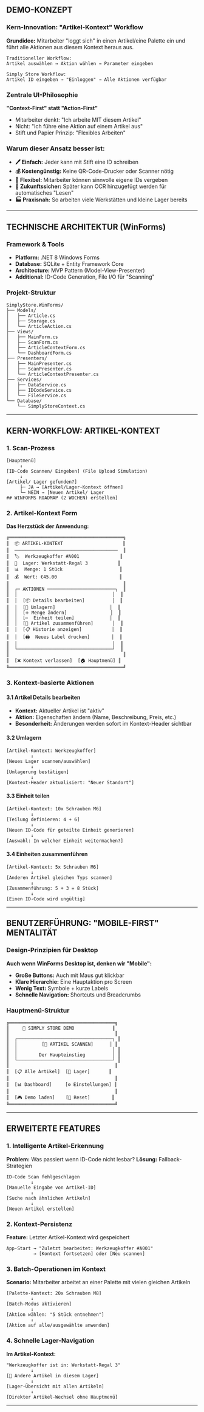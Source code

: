 ## DEMO-KONZEPT

### Kern-Innovation: "Artikel-Kontext" Workflow
**Grundidee:** Mitarbeiter "loggt sich" in einen Artikel/eine Palette ein und führt alle Aktionen aus diesem Kontext heraus aus.

```
Traditioneller Workflow:
Artikel auswählen → Aktion wählen → Parameter eingeben

Simply Store Workflow:
Artikel ID eingeben → "Einloggen" → Alle Aktionen verfügbar
```

### Zentrale UI-Philosophie
**"Context-First" statt "Action-First"**
- Mitarbeiter denkt: "Ich arbeite MIT diesem Artikel"
- Nicht: "Ich führe eine Aktion auf einem Artikel aus"
- Stift und Papier Prinzip: "Flexibles Arbeiten"
### Warum dieser Ansatz besser ist:
- **🖊️ Einfach:** Jeder kann mit Stift eine ID schreiben
- **💰 Kostengünstig:** Keine QR-Code-Drucker oder Scanner nötig  
- **🔧 Flexibel:** Mitarbeiter können sinnvolle eigene IDs vergeben
- **📱 Zukunftssicher:** Später kann OCR hinzugefügt werden für automatisches "Lesen"
- **🏭 Praxisnah:** So arbeiten viele Werkstätten und kleine Lager bereits
---

## TECHNISCHE ARCHITEKTUR (WinForms)

### Framework & Tools
- **Platform:** .NET 8 Windows Forms
- **Database:** SQLite + Entity Framework Core
- **Architecture:** MVP Pattern (Model-View-Presenter)
- **Additional:** ID-Code Generation, File I/O für "Scanning"

### Projekt-Struktur
```
SimplyStore.WinForms/
├── Models/
│   ├── Article.cs
│   ├── Storage.cs
│   └── ArticleAction.cs
├── Views/
│   ├── MainForm.cs
│   ├── ScanForm.cs
│   ├── ArticleContextForm.cs
│   └── DashboardForm.cs
├── Presenters/
│   ├── MainPresenter.cs
│   ├── ScanPresenter.cs
│   └── ArticleContextPresenter.cs
├── Services/
│   ├── DataService.cs
│   ├── IDCodeService.cs
│   └── FileService.cs
└── Database/
    └── SimplyStoreContext.cs
```

---

## KERN-WORKFLOW: ARTIKEL-KONTEXT

### 1. Scan-Prozess
```
[Hauptmenü] 
     ↓
[ID-Code Scannen/ Eingeben] (File Upload Simulation)
     ↓
[Artikel/ Lager gefunden?] 
     ├─ JA → [Artikel/Lager-Kontext öffnen]
     └─ NEIN → [Neuen Artikel/ Lager
## WINFORMS ROADMAP (2 WOCHEN) erstellen]
```

### 2. Artikel-Kontext Form
**Das Herzstück der Anwendung:**

```
╔══════════════════════════════════════════╗
║  📦 ARTIKEL-KONTEXT                      ║
║  ──────────────────────────────────────  ║
║  🏷️  Werkzeugkoffer #A001               ║
║  📍  Lager: Werkstatt-Regal 3           ║
║  📊  Menge: 1 Stück                     ║
║  💰  Wert: €45.00                       ║
║                                          ║
║  ┌─ AKTIONEN ─────────────────────────┐  ║
║  │                                   │  ║
║  │  [📦 Details bearbeiten]          │  ║
║  │  [📍 Umlagern]                    │  ║
║  │  [➕ Menge ändern]                │  ║
║  │  [✂️  Einheit teilen]             │  ║
║  │  [🔄 Artikel zusammenführen]       │  ║
║  │  [📋 Historie anzeigen]           │  ║
║  │  [🖨️  Neues Label drucken]        │  ║
║  │                                   │  ║
║  └───────────────────────────────────┘  ║
║                                          ║
║  [❌ Kontext verlassen]  [🏠 Hauptmenü] ║
╚══════════════════════════════════════════╝
```

### 3. Kontext-basierte Aktionen

#### 3.1 Artikel Details bearbeiten
- **Kontext:** Aktueller Artikel ist "aktiv"
- **Aktion:** Eigenschaften ändern (Name, Beschreibung, Preis, etc.)
- **Besonderheit:** Änderungen werden sofort im Kontext-Header sichtbar

#### 3.2 Umlagern
```
[Artikel-Kontext: Werkzeugkoffer]
         ↓
[Neues Lager scannen/auswählen]
         ↓
[Umlagerung bestätigen]
         ↓
[Kontext-Header aktualisiert: "Neuer Standort"]
```

#### 3.3 Einheit teilen
```
[Artikel-Kontext: 10x Schrauben M6]
         ↓
[Teilung definieren: 4 + 6]
         ↓
[Neuen ID-Code für geteilte Einheit generieren]
         ↓
[Auswahl: In welcher Einheit weitermachen?]
```

#### 3.4 Einheiten zusammenführen
```
[Artikel-Kontext: 5x Schrauben M6]
         ↓
[Anderen Artikel gleichen Typs scannen]
         ↓
[Zusammenführung: 5 + 3 = 8 Stück]
         ↓
[Einen ID-Code wird ungültig]
```

---

## BENUTZERFÜHRUNG: "MOBILE-FIRST" MENTALITÄT

### Design-Prinzipien für Desktop
**Auch wenn WinForms Desktop ist, denken wir "Mobile":**
- **Große Buttons:** Auch mit Maus gut klickbar
- **Klare Hierarchie:** Eine Hauptaktion pro Screen
- **Wenig Text:** Symbole + kurze Labels
- **Schnelle Navigation:** Shortcuts und Breadcrumbs

### Hauptmenü-Struktur
```
╔═══════════════════════════════════════╗
║     📱 SIMPLY STORE DEMO              ║
║                                       ║
║  ┌───────────────────────────────────┐ ║
║  │         [📱 ARTIKEL SCANNEN]      │ ║
║  │                                   │ ║
║  │        Der Haupteinstieg          │ ║
║  └───────────────────────────────────┘ ║
║                                       ║
║  [📋 Alle Artikel]  [🏪 Lager]       ║
║                                       ║
║  [📊 Dashboard]     [⚙️ Einstellungen] ║
║                                       ║
║  [🎮 Demo laden]    [🔄 Reset]        ║
╚═══════════════════════════════════════╝
```

---

## ERWEITERTE FEATURES

### 1. Intelligente Artikel-Erkennung
**Problem:** Was passiert wenn ID-Code nicht lesbar?
**Lösung:** Fallback-Strategien
```
ID-Code Scan fehlgeschlagen
         ↓
[Manuelle Eingabe von Artikel-ID]
         ↓
[Suche nach ähnlichen Artikeln]
         ↓
[Neuen Artikel erstellen]
```

### 2. Kontext-Persistenz
**Feature:** Letzter Artikel-Kontext wird gespeichert
```
App-Start → "Zuletzt bearbeitet: Werkzeugkoffer #A001"
          → [Kontext fortsetzen] oder [Neu scannen]
```

### 3. Batch-Operationen im Kontext
**Scenario:** Mitarbeiter arbeitet an einer Palette mit vielen gleichen Artikeln
```
[Palette-Kontext: 20x Schrauben M8]
         ↓
[Batch-Modus aktivieren]
         ↓
[Aktion wählen: "5 Stück entnehmen"]
         ↓
[Aktion auf alle/ausgewählte anwenden]
```

### 4. Schnelle Lager-Navigation
**Im Artikel-Kontext:**
```
"Werkzeugkoffer ist in: Werkstatt-Regal 3"
         ↓
[📍 Andere Artikel in diesem Lager]
         ↓
[Lager-Übersicht mit allen Artikeln]
         ↓
[Direkter Artikel-Wechsel ohne Hauptmenü]
```

---
